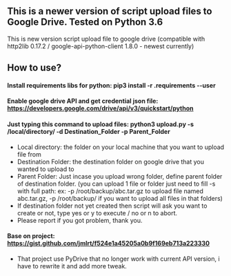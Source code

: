 ## This is a newer version of script upload files to Google Drive. Tested on Python 3.6
This is new version script upload file to google drive (compatible with http2lib 0.17.2 / google-api-python-client 1.8.0 - newest currently)
## How to use?
#### Install requirements libs for python: pip3 install -r .requirements --user

#### Enable google drive API and get credential json file: https://developers.google.com/drive/api/v3/quickstart/python

#### Just typing this command to upload files: python3 upload.py -s /local/directory/ -d Destination_Folder -p Parent_Folder
* Local directory: the folder on your local machine that you want to upload file from
* Destination Folder: the destination folder on google drive that you wanted to upload to
* Parent Folder: Just incase you upload wrong folder, define parent folder of destination folder. (you can upload 1 file or folder just need to fill -s with full path: ex: -p /root/backup/abc.tar.gz to upload file named abc.tar.gz, -p /root/backup/ if you want to upload all files in that folders)
* If destination folder not yet created then script will ask you want to create or not, type yes or y to execute / no or n to abort.
* Please report if you got problem, thank you.

#### Base on project: https://gist.github.com/jmlrt/f524e1a45205a0b9f169eb713a223330
* That project use PyDrive that no longer work with current API version, i have to rewrite it and add more tweak.
